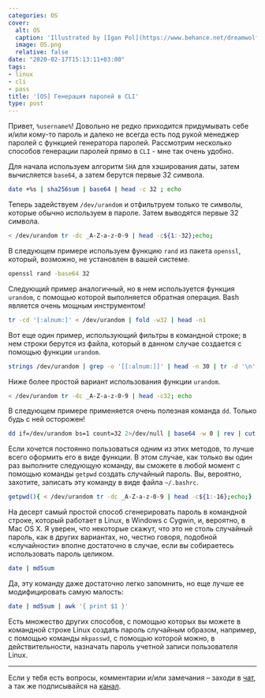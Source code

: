 ```yaml
---
categories: OS
cover:
  alt: OS
  caption: 'Illustrated by [Igan Pol](https://www.behance.net/dreamwolf97d61e)'
  image: OS.png
  relative: false
date: "2020-02-17T15:13:11+03:00"
tags:
- linux
- cli
- pass
title: '[OS] Генерация паролей в CLI'
type: post
---
```


Привет, `%username%`! Довольно не редко приходится придумывать себе и/или кому-то пароль и далеко не всегда есть под рукой менеджер паролей с функцией генератора паролей. Рассмотрим несколько способов генерации паролей прямо в `CLI` - мне так очень удобно.

Для начала используем алгоритм `SHA` для хэширования даты, затем вычисляется `base64`, а затем берутся первые 32 символа.

```bash
date +%s | sha256sum | base64 | head -c 32 ; echo
```

Теперь задействуем `/dev/urandom` и отфильтруем только те символы, которые обычно используем в пароле. Затем выводятся первые 32 символа.

```bash
< /dev/urandom tr -dc _A-Z-a-z-0-9 | head -c${1:-32};echo;
```

В следующем примере используем функцию `rand` из пакета `openssl`, который, возможно, не установлен в вашей системе.

```bash
openssl rand -base64 32
```

Следующий пример аналогичный, но в нем используется функция `urandom`, с помощью которой выполняется обратная операция. Bash является очень мощным инструментом!

```bash
tr -cd '[:alnum:]' < /dev/urandom | fold -w32 | head -n1
```

Вот еще один пример, использующий фильтры в командной строке; в нем строки берутся из файла, который в данном случае создается с помощью функции `urandom`.

```bash
strings /dev/urandom | grep -o '[[:alnum:]]' | head -n 30 | tr -d '\n'; echo
```

Ниже более простой вариант использования функции `urandom`.

```bash
< /dev/urandom tr -dc _A-Z-a-z-0-9 | head -c32; echo
```

В следующем примере применяется очень полезная команда `dd`. Только будь с ней осторожен!

```bash
dd if=/dev/urandom bs=1 count=32 2>/dev/null | base64 -w 0 | rev | cut -b 2- | rev
```

Если хочется постоянно пользоваться одним из этих методов, то лучше всего оформить его в виде функции. В этом случае, как только вы один раз выполните следующую команду, вы сможете в любой момент с помощью команды `getpwd` создать случайный пароль. Вы, вероятно, захотите, записать эту команду в виде файла `~/.bashrc`.

```bash
getpwd(){ < /dev/urandom tr -dc _A-Z-a-z-0-9 | head -c${1:-16};echo;}
```

На десерт самый простой способ сгенерировать пароль в командной строке, который работает в Linux, в Windows с Cygwin, и, вероятно, в Mac OS X. Я уверен, что некоторые скажут, что это не столь случайный пароль, как в других вариантах, но, честно говоря, подобной «случайности» вполне достаточно в случае, если вы собираетесь использовать пароль целиком.

```bash
date | md5sum
```

Да, эту команду даже достаточно легко запомнить, но еще лучше ее модифицировать самую малость:

```bash
date | md5sum | awk '{ print $1 }'
```

Есть множество других способов, с помощью которых вы можете в командной строке Linux создать пароль случайным образом, например, с помощью команды `mkpasswd`, с помощью которой можно, в действительности, назначать пароль учетной записи пользователя Linux.

---
Если у тебя есть вопросы, комментарии и/или замечания – заходи в [чат](https://ttttt.me/jtprogru_chat), а так же подписывайся на [канал](https://ttttt.me/jtprogru_channel).
